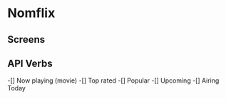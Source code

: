 # Nomflix

## Screens
  
## API Verbs
-[] Now playing (movie)
-[] Top rated
-[] Popular
-[] Upcoming
-[] Airing Today
